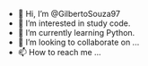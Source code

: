 - 👋 Hi, I’m @GilbertoSouza97
- 👀 I’m interested in study code.
- 🌱 I’m currently learning Python.
- 💞️ I’m looking to collaborate on ...
- 📫 How to reach me ...

<!---
GilbertoSouza97/GilbertoSouza97 is a ✨ special ✨ repository because its `README.md` (this file) appears on your GitHub profile.
You can click the Preview link to take a look at your changes.
--->
